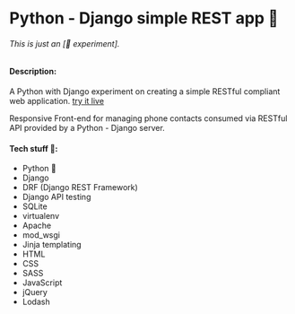 # Python - Django simple REST app 🐍

###### This is just an \[🔬 experiment\].

#### Description:
A Python with Django experiment on creating a simple RESTful compliant web application. [try it live](https://frarizzi.science/experiments/python-django-restful-web-app/)

Responsive Front-end for managing phone contacts consumed via RESTful API provided by a Python - Django server.

#### Tech stuff 👾:
- Python 🐍
- Django
- DRF (Django REST Framework)
- Django API testing
- SQLite
- virtualenv
- Apache
- mod_wsgi
- Jinja templating
- HTML
- CSS
- SASS
- JavaScript
- jQuery
- Lodash